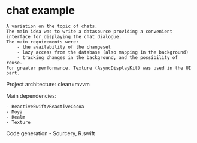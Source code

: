 # chat example

    A variation on the topic of chats. 
    The main idea was to write a datasource providing a convenient interface for displaying the chat dialogue.
    The main requirements were: 
        - the availability of the changeset
        - lazy access from the database (also mapping in the background)
        - tracking changes in the background, and the possibility of reuse.
    For greater performance, Texture (AsyncDisplayKit) was used in the UI part.

Project architecture: clean+mvvm

Main dependencies:

    - ReactiveSwift/ReactiveCocoa
    - Moya
    - Realm
    - Texture

Code generation - Sourcery, R.swift
    
